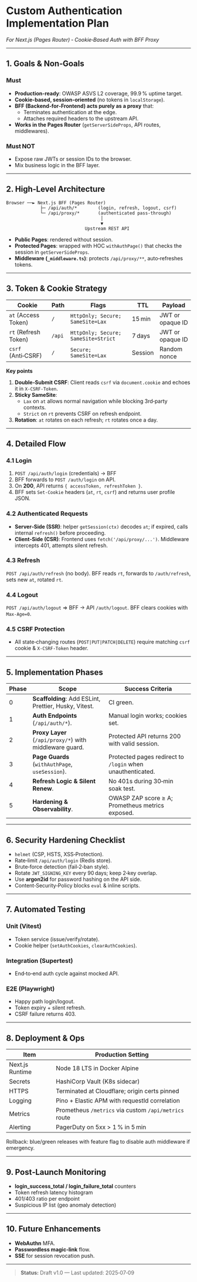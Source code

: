 

# Custom Authentication Implementation Plan  
*For Next.js (Pages Router) ‑ Cookie‑Based Auth with BFF Proxy*

---

## 1. Goals & Non‑Goals
### Must
- **Production‑ready**: OWASP ASVS L2 coverage, 99.9 % uptime target.
- **Cookie‑based, session‑oriented** (no tokens in `localStorage`).
- **BFF (Backend‑for‑Frontend) acts purely as a proxy** that:
  - Terminates authentication at the edge.
  - Attaches required headers to the upstream API.
- **Works in the Pages Router** (`getServerSideProps`, API routes, middlewares).

### Must NOT
- Expose raw JWTs or session IDs to the browser.
- Mix business logic in the BFF layer.

---

## 2. High‑Level Architecture

```
Browser ──► Next.js BFF (Pages Router)
             ├─ /api/auth/*        (login, refresh, logout, csrf)
             └─ /api/proxy/*       (authenticated pass‑through)
                                    │
                                    ▼
                              Upstream REST API
```

- **Public Pages**: rendered without session.  
- **Protected Pages**: wrapped with HOC `withAuthPage()` that checks the session in `getServerSideProps`.  
- **Middleware (`_middleware.ts`)**: protects `/api/proxy/**`, auto‑refreshes tokens.

---

## 3. Token & Cookie Strategy

| Cookie               | Path   | Flags                               | TTL     | Payload          |
| -------------------- | ------ | ----------------------------------- | ------- | ---------------- |
| `at` (Access Token)  | `/`    | `HttpOnly; Secure; SameSite=Lax`    | 15 min  | JWT or opaque ID |
| `rt` (Refresh Token) | `/api` | `HttpOnly; Secure; SameSite=Strict` | 7 days  | JWT or opaque ID |
| `csrf` (Anti‑CSRF)   | `/`    | `Secure; SameSite=Lax`              | Session | Random nonce     |

**Key points**

1. **Double‑Submit CSRF**: Client reads `csrf` via `document.cookie` and echoes it in `X‑CSRF‑Token`.
2. **Sticky SameSite**:
   - `Lax` on `at` allows normal navigation while blocking 3rd‑party contexts.
   - `Strict` on `rt` prevents CSRF on refresh endpoint.
3. **Rotation**: `at` rotates on each refresh; `rt` rotates once a day.

---

## 4. Detailed Flow

### 4.1 Login  
1. `POST /api/auth/login` (credentials) → BFF  
2. BFF forwards to `POST /auth/login` on API.  
3. On **200**, API returns `{ accessToken, refreshToken }`.  
4. BFF sets `Set‑Cookie` headers (`at`, `rt`, `csrf`) and returns user profile JSON.

### 4.2 Authenticated Requests  
- **Server‑Side (SSR)**: helper `getSession(ctx)` decodes `at`; if expired, calls internal `refresh()` before proceeding.  
- **Client‑Side (CSR)**: Frontend uses `fetch('/api/proxy/...')`. Middleware intercepts 401, attempts silent refresh.

### 4.3 Refresh  
`POST /api/auth/refresh` (no body). BFF reads `rt`, forwards to `/auth/refresh`, sets new `at`, rotated `rt`.

### 4.4 Logout  
`POST /api/auth/logout` ⇒ BFF → API `/auth/logout`. BFF clears cookies with `Max‑Age=0`.

### 4.5 CSRF Protection  
- All state‑changing routes (`POST|PUT|PATCH|DELETE`) require matching `csrf` cookie & `X‑CSRF‑Token` header.

---

## 5. Implementation Phases

| Phase | Scope                                                   | Success Criteria                                           |
| ----- | ------------------------------------------------------- | ---------------------------------------------------------- |
| 0     | **Scaffolding**: Add ESLint, Prettier, Husky, Vitest.   | CI green.                                                  |
| 1     | **Auth Endpoints** (`/api/auth/*`).                     | Manual login works; cookies set.                           |
| 2     | **Proxy Layer** (`/api/proxy/*`) with middleware guard. | Protected API returns 200 with valid session.              |
| 3     | **Page Guards** (`withAuthPage`, `useSession`).         | Protected pages redirect to `/login` when unauthenticated. |
| 4     | **Refresh Logic & Silent Renew**.                       | No 401s during 30‑min soak test.                           |
| 5     | **Hardening & Observability**.                          | OWASP ZAP score ≥ A; Prometheus metrics exposed.           |

---

## 6. Security Hardening Checklist
- `helmet` (CSP, HSTS, XSS‑Protection).
- Rate‑limit `/api/auth/login` (Redis store).
- Brute‑force detection (fail‑2‑ban style).
- Rotate `JWT_SIGNING_KEY` every 90 days; keep 2‑key overlap.
- Use **argon2id** for password hashing on the API side.
- Content‑Security‑Policy blocks `eval` & inline scripts.

---

## 7. Automated Testing

### Unit (Vitest)
- Token service (issue/verify/rotate).
- Cookie helper (`setAuthCookies`, `clearAuthCookies`).

### Integration (Supertest)
- End‑to‑end auth cycle against mocked API.

### E2E (Playwright)
- Happy path login/logout.
- Token expiry + silent refresh.
- CSRF failure returns 403.

---

## 8. Deployment & Ops

| Item            | Production Setting                                    |
| --------------- | ----------------------------------------------------- |
| Next.js Runtime | Node 18 LTS in Docker Alpine                          |
| Secrets         | HashiCorp Vault (K8s sidecar)                         |
| HTTPS           | Terminated at Cloudflare; origin certs pinned         |
| Logging         | Pino + Elastic APM with requestId correlation         |
| Metrics         | Prometheus `/metrics` via custom `/api/metrics` route |
| Alerting        | PagerDuty on 5xx > 1 % in 5 min                       |

Rollback: blue/green releases with feature flag to disable auth middleware if emergency.

---

## 9. Post‑Launch Monitoring
- **login_success_total / login_failure_total** counters
- Token refresh latency histogram
- 401/403 ratio per endpoint
- Suspicious IP list (geo anomaly detection)

---

## 10. Future Enhancements
- **WebAuthn** MFA.
- **Passwordless magic‑link** flow.
- **SSE** for session revocation push.

---

> **Status:** Draft v1.0 — Last updated: 2025‑07‑09

